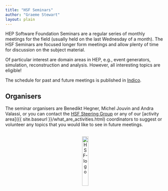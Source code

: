 ```yaml
---
title: "HSF Seminars"
author: "Graeme Stewart"
layout: plain
---
```


HEP Software Foundation Seminars are a regular series of monthly meetings for
the field (usually held on the last Wednesday of a month). The HSF Seminars are
focused longer form meetings and allow plenty of time for discussion on the
subject material.

Of particular interest are domain areas in HEP, e.g., event generators,
simulation, reconstruction and analysis. However, all interesting topics are
eligible!

The schedule for past and future meetings is published in
[Indico](https://indico.cern.ch/category/18810/).

## Organisers

The seminar organisers are Benedikt Hegner, Michel Jouvin and Andra Valassi, or
you can contact the [HSF Steering Group](mailto:hsf-steering@googlegroups.com)
or any of our [activity area]({{ site.baseurl }}/what_are_activities.html)
coordinators to suggest or volunteer any topics that you would like to see in
future meetings.


<p align=center>
<img src="{{ '/images/HSF-logo/hsf-logo-seminar.svg' | relative_url }}"
  alt="HSF-logo" style="display: inline-block; width:20%; margin:3%">
</p>
